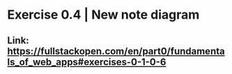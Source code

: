 # Exercise 0.4 | New note diagram

## Link: https://fullstackopen.com/en/part0/fundamentals_of_web_apps#exercises-0-1-0-6
